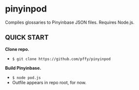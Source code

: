 # pinyinpod
Compiles glossaries to Pinyinbase JSON files. Requires Node.js.


## QUICK START

**Clone repo.**
+ `$ git clone https://github.com/pffy/pinyinpod`

**Build Pinyinbase.**
+ `$ node pod.js`
+ Outfile appears in repo root, for now.